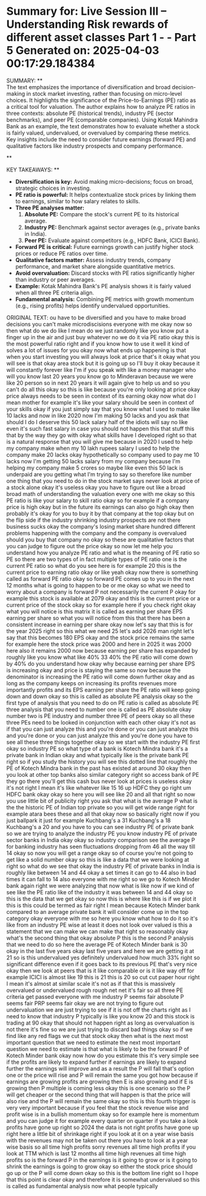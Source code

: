 Summary for: Live Session III – Understanding Risk rewards of different asset classes Part 1 - - Part 5
Generated on: 2025-04-03 00:17:29.184384
==================================================

SUMMARY:
**  
The text emphasizes the importance of diversification and broad decision-making in stock market investing, rather than focusing on micro-level choices. It highlights the significance of the Price-to-Earnings (PE) ratio as a critical tool for valuation. The author explains how to analyze PE ratios in three contexts: absolute PE (historical trends), industry PE (sector benchmarks), and peer PE (comparable companies). Using Kotak Mahindra Bank as an example, the text demonstrates how to evaluate whether a stock is fairly valued, undervalued, or overvalued by comparing these metrics. Key insights include the need to consider future earnings (forward PE) and qualitative factors like industry prospects and company performance.

**

KEY TAKEAWAYS:
**  
- **Diversification is key:** Avoid making micro-decisions; focus on broad, strategic choices in investing.  
- **PE ratio is powerful:** It helps contextualize stock prices by linking them to earnings, similar to how salary relates to skills.  
- **Three PE analyses matter:**  
  1. **Absolute PE:** Compare the stock's current PE to its historical average.  
  2. **Industry PE:** Benchmark against sector averages (e.g., private banks in India).  
  3. **Peer PE:** Evaluate against competitors (e.g., HDFC Bank, ICICI Bank).  
- **Forward PE is critical:** Future earnings growth can justify higher stock prices or reduce PE ratios over time.  
- **Qualitative factors matter:** Assess industry trends, company performance, and market share alongside quantitative metrics.  
- **Avoid overvaluation:** Discard stocks with PE ratios significantly higher than industry or peer averages.  
- **Example:** Kotak Mahindra Bank's PE analysis shows it is fairly valued when all three PE criteria align.  
- **Fundamental analysis:** Combining PE metrics with growth momentum (e.g., rising profits) helps identify undervalued opportunities.

ORIGINAL TEXT:
ou have to be diversified and you have to make broad decisions you can't make microdiscisions everyone with me okay now so then what do we do like I mean do we just randomly like you know put a finger up in the air and just buy whatever no we do it via PE ratio okay this is the most powerful ratio right and if you know how to use it well it kind of solves a lot of issues for you okay now what ends up happening is that when you start investing you will always look at price that's it okay what you will see is that okay area stock but it is going up so I'll buy it okay because it will constantly forever like I'm if you speak with like a money manager who will you know last 20 years you know go to Minderavan because we were like 20 person so in next 20 years it will again give to help us and so you can't do all this okay so this is like because you're only looking at price okay price always needs to be seen in context of its earning okay now what do I mean mother for example it's like your salary should be seen in context of your skills okay if you just simply say that you know what I used to make like 10 lacks and now in like 2020 now I'm making 50 lacks and you ask that should I do I deserve this 50 lack salary half of the idiots will say no like even it's such fast salary in case you should not happen this that stuff this that by the way they go with okay what skills have I developed right so that is a natural response that you will give me because in 2020 I used to help my company make when my 10 lakh rupees salary I used to help the company make 20 lacks okay hypothetically so company used to pay me 10 lacks now I'm getting 50 lacks salary from my company because I'm helping my company make 5 crores so maybe like even this 50 lack is underpaid are you getting what I'm trying to say so therefore like number one thing that you need to do in the stock market says never look at price of a stock alone okay it's useless okay you have to figure out like a broad broad math of understanding the valuation every one with me okay so this PE ratio is like your salary to skill ratio okay so for example if a company price is high okay but in the future its earnings can also go high okay then probably it's okay for you to buy it by that company at the top okay but on the flip side if the industry shrinking industry prospects are not there business sucks okay the company's losing market share hundred different problems happening with the company and the company is overvalued should you buy that company no okay so these are qualitative factors that you can judge to figure out the price okay so now let me help you understand how you analyze PE ratio and what is the meaning of PE ratio so PE so there are two types of in fact multiple types of PE ratio one is the current PE ratio so what do you see here is for example 20 this is the current price to earning ratio okay or like yeah okay now there is something called as forward PE ratio okay so forward PE comes up to you in the next 12 months what is going to happen to be or me okay so what we need to worry about a company is forward P not necessarily the current P okay for example this stock is available at 2079 okay and this is the current price or a current price of the stock okay so for example here if you check right okay what you will notice is this matrix it is called as earning per share EPS earning per share so what you will notice from this that there has been a consistent increase in earning per share okay now let's say that this is for the year 2025 right so this what we need 25 let's add 2026 man right let's say that this becomes 180 EPS okay and the stock price remains the same for example here the stock price was 2000 and here in 2025 it was 2000 here also it remains 2000 now because earning per share has expanded by roughly like you know what like 40% 33 40% the PE ratio will come down by 40% do you understand how okay why because earning per share EPS is increasing okay and price is staying the same so now because the denominator is increasing the PE ratio will come down further okay and as long as the company keeps on increasing its profits revenues more importantly profits and its EPS earning per share the PE ratio will keep going down and down okay so this is called as absolute PE analysis okay so the first type of analysis that you need to do on PE ratio is called as absolute PE three analysis that you need to number one is called as PE absolute okay number two is PE industry and number three PE of peers okay so all these three PEs need to be looked in conjunction with each other okay it's not as if that you can just analyze this and you're done or you can just analyze this and you're done or you can just analyze this and you're done you have to see all these three things together okay so we start with the industry PE first okay so industry PE so what type of a bank is Kotech Mindra bank it's a private bank in Indian okay and what typically like is the private bank PE right so if you study the history you will see this dotted line that roughly the PE of Kotech Mindra bank in the past has existed at around 30 okay then you look at other top banks also similar category right so access bank of PE they go there you'll get this cash bus never look at prices is useless okay it's not right I mean it's like whatever like 15 16 up HDFC they go right um HDFC bank okay okay so here you will see like 20 and all that right so now you use little bit of publicity right you ask that what is the average P what is the the historic PE of Indian top private so you will get wide range right for example atara bees these and all that okay now so basically right now if you just ballpark it just for example Kuchbang's a 31 Kuchbang's a 18 Kuchbang's a 20 and you have to you can see industry PE of private bank so we are trying to analyze the industry PE you know industry PE of private sector banks in India okay okay so industry comparison see the average P for banking industry has seen fluctuations dropping from 46 all the way till 14 okay so now you will get a range okay so of course you're not going to get like a solid number okay so this is like a data that we were looking at right so what do we see that okay the industry PE of private banks in India is roughly like between 14 and 44 okay a set times it can go to 44 also in bad times it can fall to 14 also everyone with me right so we go to Kotech Minder bank again right we were analyzing that now what is like now if we kind of see like the PE ratio like of the industry it was between 14 and 44 okay so this is the data that we get okay so now this is where like this is if we plot it this is this could be termed as fair right I mean because Kotech Minder bank compared to an average private bank it will consider come up in the top category okay everyone with me so here you know what how to do it so it's like from an industry PE wise at least it does not look over valued is this a statement that we can make we can make that right so reasonably okay what's the second thing that okay absolute P this is the second P analysis that we need to do so here the average PE of Kotech Minder bank is 30 okay in the last five years okay last five years and here we are getting it at 21 so is this undervalued yes definitely undervalued how much 33% right so significant difference even if it goes back to its previous PE that's very nice okay then we look at peers that is it like comparable or is it like way off for example ICICI is almost like 19 this is 21 this is 20 so cut cut paper hour right I mean it's almost at similar scale it's not as if that this is massively overvalued or undervalued rough rough net net it's fair so all three PE criteria get passed everyone with me industry P seems fair absolute P seems fair PRP seems fair okay we are not trying to figure out undervaluation we are just trying to see if it is not off the charts right as I need to know that industry P typically is like you know 20 and this stock is trading at 90 okay that should not happen right as long as overvaluation is not there it's fine so we are just trying to discard bad things okay so if we find like any red flags we cut that stock okay then what is the next most important question that we need to estimate the next most important question we need to estimate is that what is likely to be the forward P of Kotech Minder bank okay now how do you estimate this it's very simple see if the profits are likely to expand further if earnings are likely to expand further the earnings will improve and as a result the P will fall that's option one or the price will rise and P will remain the same you got how because if earnings are growing profits are growing then E is also growing and if E is growing then P multiple is coming less okay this is one scenario so the P will get cheaper or the second thing that will happen is that the price will also rise and the P will remain the same okay so this is this fourth trigger is very very important because if you feel that the stock revenue wise and profit wise is in a bullish momentum okay so for example here is momentum and you can judge it for example every quarter on quarter if you take a look profits have gone up right so 2024 the data is not right profits have gone up right here a little bit of shrinkage right if you look at it on a year wise basis with the revenues may not be taken out there you have to look at a year wise basis so all time high profits sorry revenues all time high profits if you look at TTM which is last 12 months all time high revenues all time high profits so is the forward P in the earnings is it going to grow or is it going to shrink the earnings is going to grow okay so either the stock price should go up or the P will come down okay so this is the bottom line right so I hope that this point is clear okay and therefore it is somewhat undervalued so this is called as fundamental analysis now what people typically